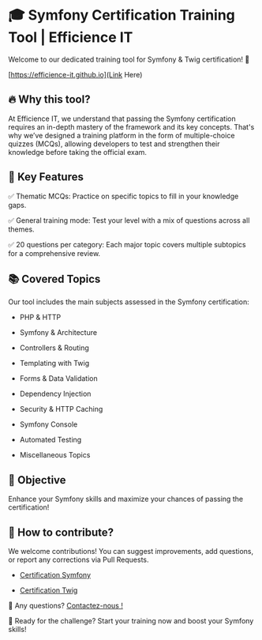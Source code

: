 # 🎓 Symfony Certification Training Tool | Efficience IT

Welcome to our dedicated training tool for Symfony & Twig certification! 🚀

[https://efficience-it.github.io](Link Here)

## 🔥 Why this tool?

At Efficience IT, we understand that passing the Symfony certification requires an in-depth mastery of the framework and its key concepts. That's why we’ve designed a training platform in the form of multiple-choice quizzes (MCQs), allowing developers to test and strengthen their knowledge before taking the official exam.

## 🎯 Key Features

✅ Thematic MCQs: Practice on specific topics to fill in your knowledge gaps.

✅ General training mode: Test your level with a mix of questions across all themes.

✅ 20 questions per category: Each major topic covers multiple subtopics for a comprehensive review.

## 📚 Covered Topics

Our tool includes the main subjects assessed in the Symfony certification:

- PHP & HTTP
    
- Symfony & Architecture
    
- Controllers & Routing
    
- Templating with Twig
    
- Forms & Data Validation
    
- Dependency Injection
    
- Security & HTTP Caching
    
- Symfony Console
    
- Automated Testing
    
- Miscellaneous Topics
    
## 🎯 Objective

Enhance your Symfony skills and maximize your chances of passing the certification!

## 📌 How to contribute?

We welcome contributions! You can suggest improvements, add questions, or report any corrections via Pull Requests.

-   [Certification Symfony](https://github.com/efficience-it/certification-symfony)
    
-   [Certification Twig](https://github.com/efficience-it/certification-twig)
    
📩 Any questions? [Contactez-nous !](https://www.itefficience.com/contact)

🚀 Ready for the challenge? Start your training now and boost your Symfony skills!
